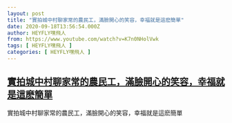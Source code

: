```yaml
---
layout: post
title: "實拍城中村聊家常的農民工，滿臉開心的笑容，幸福就是這麽簡單"
date: 2020-09-18T13:56:54.000Z
author: HEYFLY嘿飛人
from: https://www.youtube.com/watch?v=K7n0NHolVwk
tags: [ HEYFLY嘿飛人 ]
categories: [ HEYFLY嘿飛人 ]
---
```

<!--1600437414000-->
[實拍城中村聊家常的農民工，滿臉開心的笑容，幸福就是這麽簡單](https://www.youtube.com/watch?v=K7n0NHolVwk)
------

<div>
實拍城中村聊家常的農民工，滿臉開心的笑容，幸福就是這麽簡單
</div>
